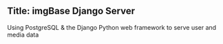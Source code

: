 ## Title: imgBase Django Server

Using PostgreSQL & the Django Python web framework to serve user and media data
